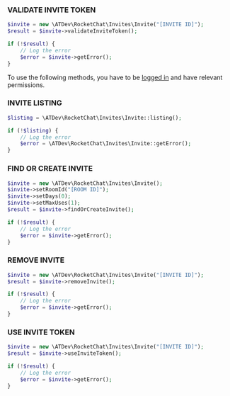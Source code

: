 ### VALIDATE INVITE TOKEN

```php
$invite = new \ATDev\RocketChat\Invites\Invite("[INVITE ID]");
$result = $invite->validateInviteToken();

if (!$result) {
	// Log the error
	$error = $invite->getError();
}
```

To use the following methods, you have to be [logged in](https://github.com/alekseykuleshov/rocket-chat#login) and have relevant permissions.

### INVITE LISTING

```php
$listing = \ATDev\RocketChat\Invites\Invite::listing();

if (!$listing) {
	// Log the error
	$error = \ATDev\RocketChat\Invites\Invite::getError();
}
```

### FIND OR CREATE INVITE

```php
$invite = new \ATDev\RocketChat\Invites\Invite();
$invite->setRoomId("[ROOM ID]");
$invite->setDays(0);
$invite->setMaxUses(1);
$result = $invite->findOrCreateInvite();

if (!$result) {
	// Log the error
	$error = $invite->getError();
}
```

### REMOVE INVITE

```php
$invite = new \ATDev\RocketChat\Invites\Invite("[INVITE ID]");
$result = $invite->removeInvite();

if (!$result) {
    // Log the error
    $error = $invite->getError();
}
```

### USE INVITE TOKEN

```php
$invite = new \ATDev\RocketChat\Invites\Invite("[INVITE ID]");
$result = $invite->useInviteToken();

if (!$result) {
	// Log the error
	$error = $invite->getError();
}
```

